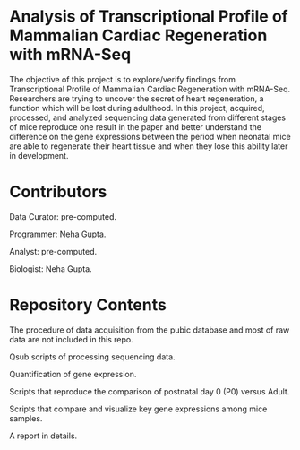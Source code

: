 # Analysis of Transcriptional Profile of Mammalian Cardiac Regeneration with mRNA-Seq
The objective of this project is to explore/verify findings from Transcriptional Profile of Mammalian Cardiac Regeneration with mRNA-Seq. Researchers are trying to uncover the secret of heart regeneration, a function which will be lost during adulthood. In this project, acquired, processed, and analyzed sequencing data generated from different stages of mice reproduce one result in the paper and better understand the difference on the gene expressions between the period when neonatal mice are able to regenerate their heart tissue and when they lose this ability later in development.

# Contributors
Data Curator: pre-computed.

Programmer: Neha Gupta.

Analyst: pre-computed.

Biologist: Neha Gupta.

# Repository Contents
The procedure of data acquisition from the pubic database and most of raw data are not included in this repo.

Qsub scripts of processing sequencing data.

Quantification of gene expression.

Scripts that reproduce the comparison of postnatal day 0 (P0) versus Adult.

Scripts that compare and visualize key gene expressions among mice samples.

A report in details.


